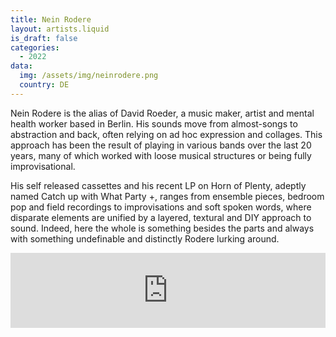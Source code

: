 ```yaml
---
title: Nein Rodere
layout: artists.liquid
is_draft: false
categories:
  - 2022
data:
  img: /assets/img/neinrodere.png
  country: DE
---
```


<p>Nein Rodere is the alias of David Roeder, a music maker, artist and mental health worker based in Berlin. His sounds move from almost-songs to abstraction and back, often relying on ad hoc expression and collages. This approach has been the result of playing in various bands over the last 20 years, many of which worked with loose musical structures or being fully improvisational. </p>

<p>His self released cassettes and his recent LP on Horn of Plenty, adeptly named Catch up with What Party +, ranges from ensemble pieces, bedroom pop and field recordings to improvisations and soft spoken words, where disparate elements are unified by a layered, textural and DIY approach to sound. Indeed, here the whole is something besides the parts and always with something undefinable and distinctly Rodere lurking around.</p>

<iframe style="border: 0; width: 100%; height: 120px;" src="https://bandcamp.com/EmbeddedPlayer/album=2783739102/size=large/bgcol=ffffff/linkcol=0687f5/tracklist=false/artwork=small/transparent=true/" seamless><a href="https://neinrodere.bandcamp.com/album/catch-up-with-what-party">Catch up with What Party + by Nein Rodere</a></iframe>

